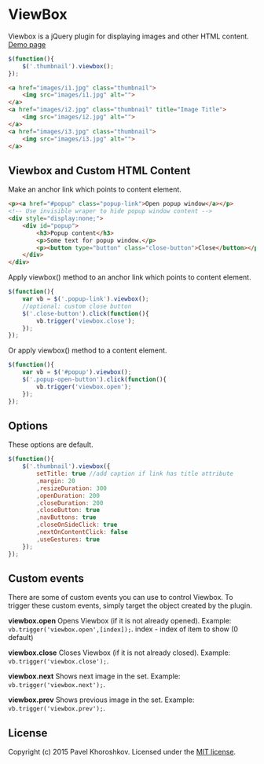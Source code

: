 # ViewBox
Viewbox is a jQuery plugin for displaying images and other HTML content. [Demo page](http://pgood.space/userfiles/file/viewbox/demo/)
```js
$(function(){
	$('.thumbnail').viewbox();
});
```
```html
<a href="images/i1.jpg" class="thumbnail">
	<img src="images/i1.jpg" alt="">
</a>
<a href="images/i2.jpg" class="thumbnail" title="Image Title">
	<img src="images/i2.jpg" alt="">
</a>
<a href="images/i3.jpg" class="thumbnail">
	<img src="images/i3.jpg" alt="">
</a>
```

Viewbox and Custom HTML Content
-------
Make an anchor link which points to content element.
```html
<p><a href="#popup" class="popup-link">Open popup window</a></p>
<!-- Use invisible wraper to hide popup window content -->
<div style="display:none;">
	<div id="popup">
		<h3>Popup content</h3>
		<p>Some text for popup window.</p>
		<p><button type="button" class="close-button">Close</button></p>
	</div>
</div>
```
Apply viewbox() method to an anchor link which points to content element.
```js
$(function(){
	var vb = $('.popup-link').viewbox();
	//optional: custom close button
	$('.close-button').click(function(){
		vb.trigger('viewbox.close');
	});
});
```
Or apply viewbox() method to a content element.
```js
$(function(){
	var vb = $('#popup').viewbox();
	$('.popup-open-button').click(function(){
		vb.trigger('viewbox.open');
	});
});
```

Options
-------
These options are default.
```js
$(function(){
	$('.thumbnail').viewbox({
		setTitle: true //add caption if link has title attribute
		,margin: 20
		,resizeDuration: 300
		,openDuration: 200
		,closeDuration: 200
		,closeButton: true
		,navButtons: true
		,closeOnSideClick: true
		,nextOnContentClick: false
		,useGestures: true
	});
});
```

Custom events
-------
There are some of custom events you can use to control Viewbox. To trigger these custom events, simply target the object created by the plugin.

**viewbox.open**
Opens Viewbox (if it is not already opened). 
Example: `vb.trigger('viewbox.open',[index]);`. 
index - index of item to show (0 default)

**viewbox.close**
Closes Viewbox (if it is not already closed). 
Example: `vb.trigger('viewbox.close');`.

**viewbox.next**
Shows next image in the set.
Example: `vb.trigger('viewbox.next');`.

**viewbox.prev**
Shows previous image in the set. 
Example: `vb.trigger('viewbox.prev');`.

## License
Copyright (c) 2015 Pavel Khoroshkov. Licensed under the [MIT license](https://github.com/pgooood/viewbox/blob/master/LICENSE).
